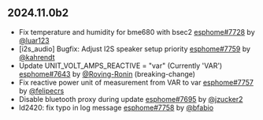 ## 2024.11.0b2

- Fix temperature and humidity for bme680 with bsec2 [esphome#7728](https://github.com/esphome/esphome/pull/7728) by [@luar123](https://github.com/luar123)
- [i2s_audio] Bugfix: Adjust I2S speaker setup priority [esphome#7759](https://github.com/esphome/esphome/pull/7759) by [@kahrendt](https://github.com/kahrendt)
- Update UNIT_VOLT_AMPS_REACTIVE = "var" (Currently 'VAR') [esphome#7643](https://github.com/esphome/esphome/pull/7643) by [@Roving-Ronin](https://github.com/Roving-Ronin) (breaking-change)
- Fix reactive power unit of measurement from VAR to var [esphome#7757](https://github.com/esphome/esphome/pull/7757) by [@felipecrs](https://github.com/felipecrs)
- Disable bluetooth proxy during update [esphome#7695](https://github.com/esphome/esphome/pull/7695) by [@jzucker2](https://github.com/jzucker2)
- ld2420: fix typo in log message [esphome#7758](https://github.com/esphome/esphome/pull/7758) by [@bfabio](https://github.com/bfabio)

